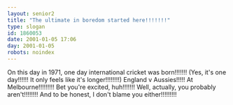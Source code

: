 ```yaml
---
layout: senior2
title: "The ultimate in boredom started here!!!!!!!"
type: slogan
id: 1860053
date: 2001-01-05 17:06
day: 2001-01-05
robots: noindex
---
```

On this day in 1971, one day international cricket was born!!!!!!! (Yes, it's one day!!!!!! It only feels like it's longer!!!!!!!!) England v Aussies!!!!! At Melbourne!!!!!!!!! Bet you're excited, huh!!!!!!! Well, actually, you probably aren't!!!!!!!! And to be honest, I don't blame you either!!!!!!!!!
